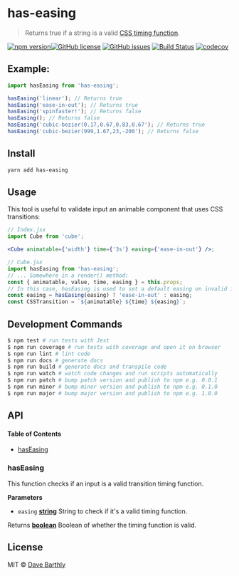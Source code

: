 # has-easing

> Returns true if a string is a valid [CSS timing function](https://developer.mozilla.org/en-US/docs/Web/CSS/single-transition-timing-function).

[![npm version](https://badge.fury.io/js/has-easing.svg)](https://badge.fury.io/js/has-easing)[![GitHub license](https://img.shields.io/github/license/satiewaltz/has-easing.svg)](https://github.com/satiewaltz/has-easing/blob/master/LICENSE) [![GitHub issues](https://img.shields.io/github/issues/satiewaltz/has-easing.svg)](https://github.com/satiewaltz/has-easing/issues) [![Build Status](https://travis-ci.org/satiewaltz/has-easing.svg?branch=master)](https://travis-ci.org/satiewaltz/has-easing) [![codecov](https://codecov.io/gh/satiewaltz/has-easing/branch/master/graph/badge.svg)](https://codecov.io/gh/satiewaltz/has-easing)

## Example:

```js
import hasEasing from 'has-easing';

hasEasing('linear'); // Returns true
hasEasing('ease-in-out'); // Returns true
hasEasing('spinfaster!'); // Returns false
hasEasing(); // Returns false
hasEasing('cubic-bezier(0.17,0.67,0.83,0.67'); // Returns true
hasEasing('cubic-bezier(999,1.67,23,-200'); // Returns false
```

## Install

```sh
yarn add has-easing
```

## Usage

This tool is useful to validate input an animable component that uses CSS transitions:

```jsx
// Index.jsx
import Cube from 'cube';

<Cube animatable={'width'} time={'3s'} easing={'ease-in-out'} />;

// Cube.jsx
import hasEasing from 'has-easing';
// ... Somewhere in a render() method:
const { animatable, value, time, easing } = this.props;
// In this case, hasEasing is used to set a default easing on invalid input:
const easing = hasEasing(easing) ? 'ease-in-out' : easing;
const CSSTransition = `${animatable} ${time} ${easing}`;
```

## Development Commands

```sh
$ npm test # run tests with Jest
$ npm run coverage # run tests with coverage and open it on browser
$ npm run lint # lint code
$ npm run docs # generate docs
$ npm run build # generate docs and transpile code
$ npm run watch # watch code changes and run scripts automatically
$ npm run patch # bump patch version and publish to npm e.g. 0.0.1
$ npm run minor # bump minor version and publish to npm e.g. 0.1.0
$ npm run major # bump major version and publish to npm e.g. 1.0.0
```

## API

<!-- Generated by documentation.js. Update this documentation by updating the source code. -->

#### Table of Contents

* [hasEasing](#haseasing)

### hasEasing

This function checks if an input is a valid transition timing function.

**Parameters**

* `easing` **[string](https://developer.mozilla.org/docs/Web/JavaScript/Reference/Global_Objects/String)** String to check if it's a valid timing function.

Returns **[boolean](https://developer.mozilla.org/docs/Web/JavaScript/Reference/Global_Objects/Boolean)** Boolean of whether the timing function is valid.

## License

MIT © [Dave Barthly](https://github.com/satiewaltz)

